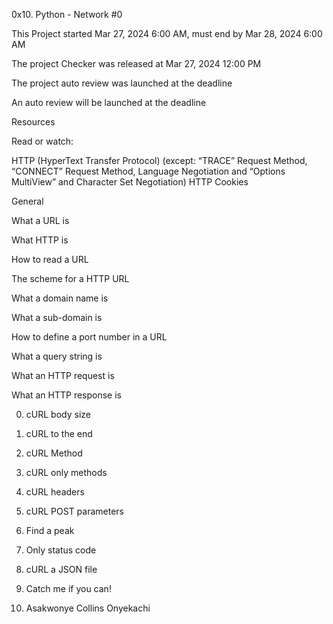 0x10. Python - Network #0

This Project started Mar 27, 2024 6:00 AM, must end by Mar 28, 2024 6:00 AM

The project Checker was released at Mar 27, 2024 12:00 PM

The project auto review was launched at the deadline

An auto review will be launched at the deadline

Resources

Read or watch:

HTTP (HyperText Transfer Protocol) (except: “TRACE” Request Method, “CONNECT” Request Method, Language Negotiation and “Options MultiView” and Character Set Negotiation)
HTTP Cookies

General

What a URL is

What HTTP is

How to read a URL

The scheme for a HTTP URL

What a domain name is

What a sub-domain is

How to define a port number in a URL

What a query string is

What an HTTP request is

What an HTTP response is

0. cURL body size

1. cURL to the end

2. cURL Method

3. cURL only methods

4. cURL headers

5. cURL POST parameters

6. Find a peak

7. Only status code

8. cURL a JSON file

9. Catch me if you can!

10. Asakwonye Collins Onyekachi
